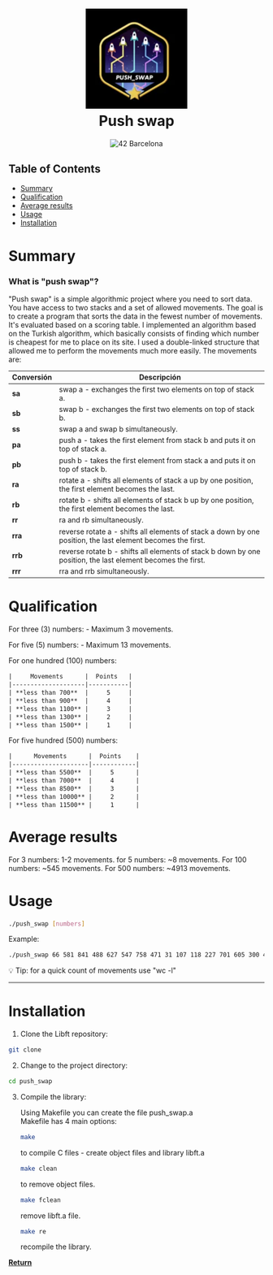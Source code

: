 <div align="center">
<h1 align="center">
    <img src="./img.png" width= "200px">
    <br>Push swap</br>
</h1>
<p align="center">
    <img src="https://img.shields.io/badge/Barcelona-100000?style=flat-square&logo=42&logoColor=white&labelColor=000000&color=000000" alt="42 Barcelona"/>
</p>
</div>

## Table of Contents
- [Summary](#-summary)
- [Qualification](#-qualification)
- [Average results](#-averageresults)
- [Usage](#-usage)
- [Installation](#-installation)


# Summary

### What is "push swap"?
"Push swap" is a simple algorithmic project where you need to sort data. You have access to two stacks and a set of allowed movements. The goal is to create a program that sorts the data in the fewest number of movements. It's evaluated based on a scoring table. I implemented an algorithm based on the Turkish algorithm, which basically consists of finding which number is cheapest for me to place on its site. I used a double-linked structure that allowed me to perform the movements much more easily. The movements are: 

| Conversión  | Descripción|
|-------|-----------------------------------------------------------------------------------|
| **sa** | swap a - exchanges the first two elements on top of stack a.   |
| **sb** | swap b - exchanges the first two elements on top of stack b.  	|
| **ss** | swap a and swap b simultaneously.        |
| **pa** | push a - takes the first element from stack b and puts it on top of stack a.		|  
| **pb** | push b - takes the first element from stack a and puts it on top of stack b.  	|
| **ra** | rotate a - shifts all elements of stack a up by one position, the first element becomes the last.      |
| **rb** | rotate b - shifts all elements of stack b up by one position, the first element becomes the last.               				|
| **rr** | ra and rb simultaneously.               				|
| **rra** | reverse rotate a - shifts all elements of stack a down by one position, the last element becomes the first.                				|
| **rrb** | reverse rotate b - shifts all elements of stack b down by one position, the last element becomes the first.                				|
| **rrr** | rra and rrb simultaneously.               				|



# Qualification

For three (3) numbers: 
    - Maximum 3 movements.

For five (5) numbers:
    - Maximum 13 movements.

For one hundred (100) numbers:

    |     Movements      |  Points   |
    |--------------------|-----------|
    | **less than 700**  |     5     |
    | **less than 900**  |     4     |
    | **less than 1100** |     3     |
    | **less than 1300** |     2     |  
    | **less than 1500** |     1     |

For five hundred (500) numbers:

    |      Movements      |  Points    |
    |---------------------|------------|
    | **less than 5500**  |     5      |
    | **less than 7000**  |     4      |
    | **less than 8500**  |     3      |
    | **less than 10000** |     2  	   |  
    | **less than 11500** |     1 	   |


# Average results

For 3 numbers: 1-2 movements.
for 5 numbers: ~8 movements.
For 100 numbers: ~545 movements.
For 500 numbers: ~4913 movements.



# Usage

```sh
./push_swap [numbers]
```

Example: 

```sh
./push_swap 66 581 841 488 627 547 758 471 31 107 118 227 701 605 300 405 464 830 115 624
```
💡 Tip: for a quick count of movements use "wc -l"


---
# Installation

1. Clone the Libft repository:
```sh
git clone
```

2. Change to the project directory:
```sh
cd push_swap
```

3. Compile the library:

    Using Makefile you can create the file push_swap.a<br/>
    Makefile has 4 main options:<br/>
    ```sh
    make
    ```
    to compile C files - create object files and library libft.a
    ```sh
    make clean
    ```
    to remove object files.
    ```sh
    make fclean
    ```
    remove libft.a file.
    ```sh
    make re
    ```
    recompile the library.



[**Return**](#Top)
